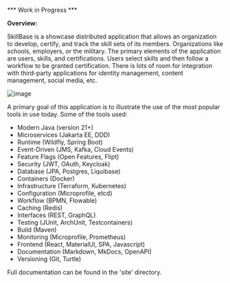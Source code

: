 *** Work in Progress ***

**Overview:**

SkillBase is a showcase distributed application that allows an organization to develop, certify, and track the skill sets of its members. Organizations like schools, employers, or the military. The primary elements of the application are users, skills, and certifications. Users select skills and then follow a workflow to be granted certification. There is lots of room for integration with third-party applications for identity management, content management, social media, etc.

![image](https://github.com/stephenbuck/skillbase/assets/1750488/857efe62-18e9-4426-b38f-1d339c8b4a8c)

A primary goal of this application is to illustrate the use of the most popular tools in use today. Some of the tools used:

* Modern Java (version 21+)
* Microservices (Jakarta EE, DDD)
* Runtime (Wildfly, Spring Boot)
* Event-Driven (JMS, Kafka, Cloud Events)
* Feature Flags (Open Features, Flipt)
* Security (JWT, OAuth, Keycloak)
* Database (JPA, Postgres, Liquibase)
* Containers (Docker)
* Infrastructure (Terraform, Kubernetes)
* Configuration (Microprofile, etcd)
* Workflow (BPMN, Flowable)
* Caching (Redis)
* Interfaces (REST, GraphQL)
* Testing (JUnit, ArchUnit, Testcontainers)
* Build (Maven)
* Monitoring (Microprofile, Prometheus)
* Frontend (React, MaterialUI, SPA, Javascript)
* Documentation (Markdown, MkDocs, OpenAPI)
* Versioning (Git, Turtle)

Full documentation can be found in the 'site' directory.
